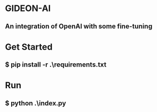 # GIDEON-AI
## An integration of OpenAI with some fine-tuning

# Get Started
## $ pip install -r .\requirements.txt

# Run
## $ python .\index.py
